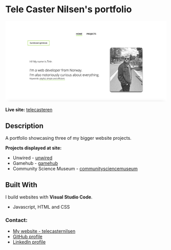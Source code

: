 # Tele Caster Nilsen's portfolio

![image](resources/images/tcn-portfolio-page.png)

**Live site:** [telecasteren](https://telecasteren.github.io/)

## Description

A portfolio showcasing three of my bigger website projects.

**Projects displayed at site:**

- Unwired - [unwired]()
- Gamehub - [gamehub]()
- Community Science Museum - [communitysciencemuseum]()

## Built With

I build websites with **Visual Studio Code**.

- Javascript, HTML and CSS

### Contact:

- [My website - telecasternilsen](https://telecasternilsen.netlify.app/)
- [GitHub profile](https://github.com/telecasteren)
- [LinkedIn profile](https://www.linkedin.com/in/tele-caster-nilsen-7002b9249/)
